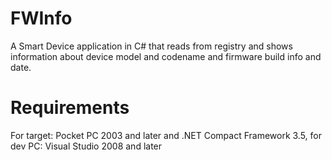 # FWInfo
A Smart Device application in C# that reads from registry and shows information about device model and codename and firmware build info and date.
# Requirements
For target: Pocket PC 2003 and later and .NET Compact Framework 3.5, for dev PC: Visual Studio 2008 and later
